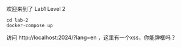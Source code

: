 
欢迎来到了 Lab1 Level 2

```
cd lab-2
docker-compose up     
```

访问 http://localhost:2024/?lang=en ，这里有一个xss，你能弹框吗？